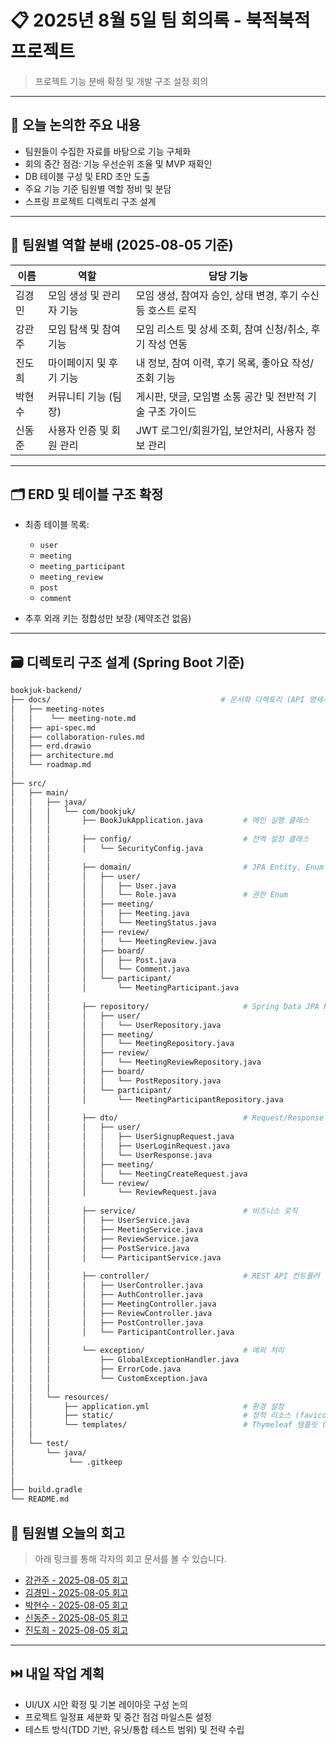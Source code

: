 # 📋 2025년 8월 5일 팀 회의록 - 북적북적 프로젝트

> 프로젝트 기능 분배 확정 및 개발 구조 설정 회의

---

## 🧭 오늘 논의한 주요 내용

* 팀원들이 수집한 자료를 바탕으로 기능 구체화
* 회의 중간 점검: 기능 우선순위 조율 및 MVP 재확인
* DB 테이블 구성 및 ERD 초안 도출
* 주요 기능 기준 팀원별 역할 정비 및 분담
* 스프링 프로젝트 디렉토리 구조 설계

---

## 🧱 팀원별 역할 분배 (2025-08-05 기준)

| 이름  | 역할             | 담당 기능                                |
| --- | -------------- | ------------------------------------ |
| 김경민 | 모임 생성 및 관리자 기능 | 모임 생성, 참여자 승인, 상태 변경, 후기 수신 등 호스트 로직 |
| 강관주 | 모임 탐색 및 참여 기능  | 모임 리스트 및 상세 조회, 참여 신청/취소, 후기 작성 연동   |
| 진도희 | 마이페이지 및 후기 기능  | 내 정보, 참여 이력, 후기 목록, 좋아요 작성/조회 기능     |
| 박현수 | 커뮤니티 기능 (팀장)   | 게시판, 댓글, 모임별 소통 공간 및 전반적 기술 구조 가이드   |
| 신동준 | 사용자 인증 및 회원 관리 | JWT 로그인/회원가입, 보안처리, 사용자 정보 관리        |

---

## 🗂️ ERD 및 테이블 구조 확정

* 최종 테이블 목록:

    * `user`
    * `meeting`
    * `meeting_participant`
    * `meeting_review`
    * `post`
    * `comment`
* 추후 외래 키는 정합성만 보장 (제약조건 없음)

---

## 🗃️ 디렉토리 구조 설계 (Spring Boot 기준)

```bash
bookjuk-backend/
├── docs/                                      # 문서화 디렉토리 (API 명세서, ERD, 설계 문서 등)
│   ├── meeting-notes
│   │    └── meeting-note.md
│   ├── api-spec.md
│   ├── collaboration-rules.md
│   ├── erd.drawio
│   ├── architecture.md
│   └── roadmap.md
│
├── src/
│   ├── main/
│   │   ├── java/
│   │   │   └── com/bookjuk/
│   │   │       ├── BookJukApplication.java         # 메인 실행 클래스
│   │   │
│   │   │       ├── config/                         # 전역 설정 클래스
│   │   │       │   └── SecurityConfig.java
│   │   │
│   │   │       ├── domain/                         # JPA Entity, Enum 등 도메인 계층
│   │   │       │   ├── user/
│   │   │       │   │   ├── User.java
│   │   │       │   │   └── Role.java               # 권한 Enum
│   │   │       │   ├── meeting/
│   │   │       │   │   ├── Meeting.java
│   │   │       │   │   └── MeetingStatus.java
│   │   │       │   ├── review/
│   │   │       │   │   └── MeetingReview.java
│   │   │       │   ├── board/
│   │   │       │   │   ├── Post.java
│   │   │       │   │   └── Comment.java
│   │   │       │   └── participant/
│   │   │       │       └── MeetingParticipant.java
│   │   │
│   │   │       ├── repository/                     # Spring Data JPA Repository
│   │   │       │   ├── user/
│   │   │       │   │   └── UserRepository.java
│   │   │       │   ├── meeting/
│   │   │       │   │   └── MeetingRepository.java
│   │   │       │   ├── review/
│   │   │       │   │   └── MeetingReviewRepository.java
│   │   │       │   ├── board/
│   │   │       │   │   └── PostRepository.java
│   │   │       │   └── participant/
│   │   │       │       └── MeetingParticipantRepository.java
│   │   │
│   │   │       ├── dto/                            # Request/Response DTO
│   │   │       │   ├── user/
│   │   │       │   │   ├── UserSignupRequest.java
│   │   │       │   │   ├── UserLoginRequest.java
│   │   │       │   │   └── UserResponse.java
│   │   │       │   ├── meeting/
│   │   │       │   │   └── MeetingCreateRequest.java
│   │   │       │   └── review/
│   │   │       │       └── ReviewRequest.java
│   │   │
│   │   │       ├── service/                        # 비즈니스 로직
│   │   │       │   ├── UserService.java
│   │   │       │   ├── MeetingService.java
│   │   │       │   ├── ReviewService.java
│   │   │       │   ├── PostService.java
│   │   │       │   └── ParticipantService.java
│   │   │
│   │   │       ├── controller/                     # REST API 컨트롤러
│   │   │       │   ├── UserController.java
│   │   │       │   ├── AuthController.java
│   │   │       │   ├── MeetingController.java
│   │   │       │   ├── ReviewController.java
│   │   │       │   ├── PostController.java
│   │   │       │   └── ParticipantController.java
│   │   │
│   │   │       └── exception/                      # 예외 처리
│   │   │           ├── GlobalExceptionHandler.java
│   │   │           ├── ErrorCode.java
│   │   │           └── CustomException.java
│   │   │
│   │   └── resources/
│   │       ├── application.yml                     # 환경 설정
│   │       ├── static/                             # 정적 리소스 (favicon 등)
│   │       └── templates/                          # Thymeleaf 템플릿 (선택)
│   │
│   └── test/
│       └── java/
│            └── .gitkeep
│   
│
├── build.gradle
└── README.md
```
## 🧾 팀원별 오늘의 회고

> 아래 링크를 통해 각자의 회고 문서를 볼 수 있습니다.

* [강관주 - 2025-08-05 회고](https://github.com/Kanggwanju/project-docs/blob/main/meeting-notes)
* [김경민 - 2025-08-05 회고](https://github.com/minee0505/meetings/blob/main)
* [박현수 - 2025-08-05 회고](https://github.com/hsp64/memoir/blob/main/teamNextPage20250805)
* [신동준 - 2025-08-05 회고](https://github.com/sdj3959/my-retrospectives/tree/master/projects/202508BookJuk)
* [진도희 - 2025-08-05 회고](https://github.com/dohee-jin/project/blob/main/bookjuk/docs/meetings)

---

## ⏭️ 내일 작업 계획

* UI/UX 시안 확정 및 기본 레이아웃 구성 논의
* 프로젝트 일정표 세분화 및 중간 점검 마일스톤 설정
* 테스트 방식(TDD 기반, 유닛/통합 테스트 범위) 및 전략 수립
